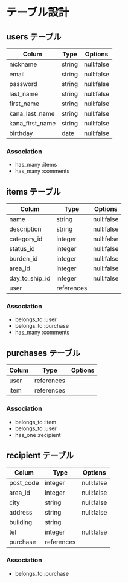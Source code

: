# テーブル設計

## users テーブル

| Colum           | Type   | Options    |
| --------------- | ------ | ---------- |
| nickname        | string | null:false |
| email           | string | null:false |
| password        | string | null:false |
| last_name       | string | null:false |
| first_name      | string | null:false |
| kana_last_name  | string | null:false |
| kana_first_name | string | null:false |
| birthday        | date   | null:false |

 ### Association

 - has_many :items
 - has_many :comments

## items テーブル

| Colum          | Type       | Options    |
| -------------- | ---------- | ---------- |
| name           | string     | null:false |
| description    | string     | null:false |
| category_id    | integer    | null:false |
| status_id      | integer    | null:false |
| burden_id      | integer    | null:false |
| area_id        | integer    | null:false |
| day_to_ship_id | integer    | null:false |
| user           | references |            |

### Association

- belongs_to :user
- belongs_to :purchase
- has_many :comments

## purchases テーブル

| Colum | Type       | Options |
| ----- | ---------- | ------- |
| user  | references |         |
| item  | references |         |

### Association

- belongs_to :item
- belongs_to :user
- has_one :recipient

## recipient テーブル

| Colum     | Type       | Options    |
| --------- | ---------- | ---------- |
| post_code | integer    | null:false |
| area_id   | integer    | null:false |
| city      | string     | null:false |
| address   | string     | null:false |
| building  | string     |            |
| tel       | integer    | null:false |
| purchase  | references |            |

### Association

- belongs_to :purchase
